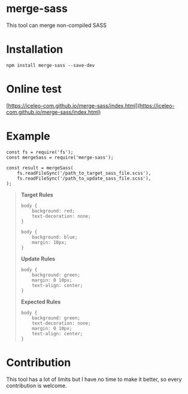 # merge-sass
This tool can merge non-compiled SASS

# Installation
`npm install merge-sass --save-dev`

# Online test
[https://iceleo-com.github.io/merge-sass/index.html](https://iceleo-com.github.io/merge-sass/index.html)

# Example
```
const fs = require('fs');
const mergeSass = require('merge-sass');

const result = mergeSass(
    fs.readFileSync('/path_to_target_sass_file.scss'),
    fs.readFileSync('/path_to_update_sass_file.scss'),
);
```
> **Target Rules**
> ```
> body {
>     background: red;
>     text-decoration: none;
> }
> 
> body {
>     background: blue;
>     margin: 10px;
> }
> ```
> **Update Rules**
> ```
> body {
>     background: green;
>     margin: 0 10px;
>     text-align: center;
> }
> ```
> **Expected Rules**
> ```
> body {
>     background: green;
>     text-decoration: none;
>     margin: 0 10px;
>     text-align: center;
> }
> ```

# Contribution
This tool has a lot of limits but I have no time to make it better, so every contribution is welcome.

